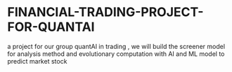 # FINANCIAL-TRADING-PROJECT-FOR-QUANTAI
a project for our group quantAI in trading , we will build the screener model for analysis method and evolutionary computation with AI and ML model to predict market stock 
